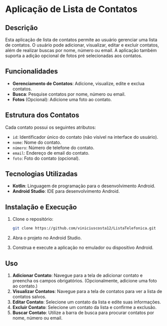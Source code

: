 # Aplicação de Lista de Contatos

## Descrição

Esta aplicação de lista de contatos permite ao usuário gerenciar uma lista de contatos. O usuário pode adicionar, visualizar, editar e excluir contatos, além de realizar buscas por nome, número ou email. A aplicação também suporta a adição opcional de fotos pré selecionadas aos contatos.

## Funcionalidades

- **Gerenciamento de Contatos**: Adicione, visualize, edite e exclua contatos.
- **Busca**: Pesquise contatos por nome, número ou email.
- **Fotos** (Opcional): Adicione uma foto ao contato.

## Estrutura dos Contatos

Cada contato possui os seguintes atributos:
- `id`: Identificador único do contato (não visível na interface do usuário).
- `nome`: Nome do contato.
- `número`: Número de telefone do contato.
- `email`: Endereço de email do contato.
- `foto`: Foto do contato (opcional).

## Tecnologias Utilizadas

- **Kotlin**: Linguagem de programação para o desenvolvimento Android.
- **Android Studio**: IDE para desenvolvimento Android.

## Instalação e Execução

1. Clone o repositório:
    ```sh
    git clone https://github.com/viniciuscosta12/ListaTelefonica.git
    ```

2. Abra o projeto no Android Studio.

3. Construa e execute a aplicação no emulador ou dispositivo Android.

## Uso

1. **Adicionar Contato**: Navegue para a tela de adicionar contato e preencha os campos obrigatórios. (Opcionalmente, adicione uma foto ao contato.)
2. **Visualizar Contatos**: Navegue para a tela de contatos para ver a lista de contatos salvos.
3. **Editar Contato**: Selecione um contato da lista e edite suas informações.
4. **Excluir Contato**: Selecione um contato da lista e confirme a exclusão.
5. **Buscar Contato**: Utilize a barra de busca para procurar contatos por nome, número ou email.